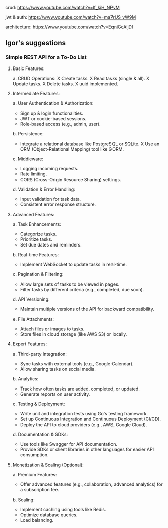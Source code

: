 crud:
https://www.youtube.com/watch?v=lf_kiH_NPvM

jwt & auth:
https://www.youtube.com/watch?v=ma7rUS_vW9M

architecture: 
https://www.youtube.com/watch?v=EqniGcAijDI
## Igor's suggestions
### Simple REST API for a To-Do List

1. Basic Features:

    a. CRUD Operations:
    X Create tasks. 
    X Read tasks (single & all).
    X Update tasks.
    X Delete tasks.
    X uuid implemented.

2. Intermediate Features:

    a. User Authentication & Authorization:
    - Sign up & login functionalities.
    - JWT or cookie-based sessions.
    - Role-based access (e.g., admin, user).

    b. Persistence:
    - Integrate a relational database like PostgreSQL or SQLite.
    X Use an ORM (Object-Relational Mapping) tool like GORM.

    c. Middleware:
    - Logging incoming requests.
    - Rate limiting.
    - CORS (Cross-Origin Resource Sharing) settings.

    d. Validation & Error Handling:
    - Input validation for task data.
    - Consistent error response structure.

3. Advanced Features:

    a. Task Enhancements:
    - Categorize tasks.
    - Prioritize tasks.
    - Set due dates and reminders.

    b. Real-time Features:
    - Implement WebSocket to update tasks in real-time.

    c. Pagination & Filtering:
    - Allow large sets of tasks to be viewed in pages.
    - Filter tasks by different criteria (e.g., completed, due soon).

    d. API Versioning:
    - Maintain multiple versions of the API for backward compatibility.

    e. File Attachments:
    - Attach files or images to tasks.
    - Store files in cloud storage (like AWS S3) or locally.

4. Expert Features:

    a. Third-party Integration:
    - Sync tasks with external tools (e.g., Google Calendar).
    - Allow sharing tasks on social media.

    b. Analytics:
    - Track how often tasks are added, completed, or updated.
    - Generate reports on user activity.

    c. Testing & Deployment:
    - Write unit and integration tests using Go's testing framework.
    - Set up Continuous Integration and Continuous Deployment (CI/CD).
    - Deploy the API to cloud providers (e.g., AWS, Google Cloud).

    d. Documentation & SDKs:
    - Use tools like Swagger for API documentation.
    - Provide SDKs or client libraries in other languages for easier API consumption.

5. Monetization & Scaling (Optional):
    
    a. Premium Features:
    - Offer advanced features (e.g., collaboration, advanced analytics) for a subscription fee.

    b. Scaling:
    - Implement caching using tools like Redis.
    - Optimize database queries.
    - Load balancing.
